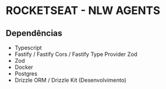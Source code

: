 # ROCKETSEAT - NLW AGENTS

## Dependências

- Typescript
- Fastify / Fastify Cors / Fastify Type Provider Zod
- Zod
- Docker
- Postgres
- Drizzle ORM / Drizzle Kit (Desenvolvimento)

<!-- 25:40 -->
